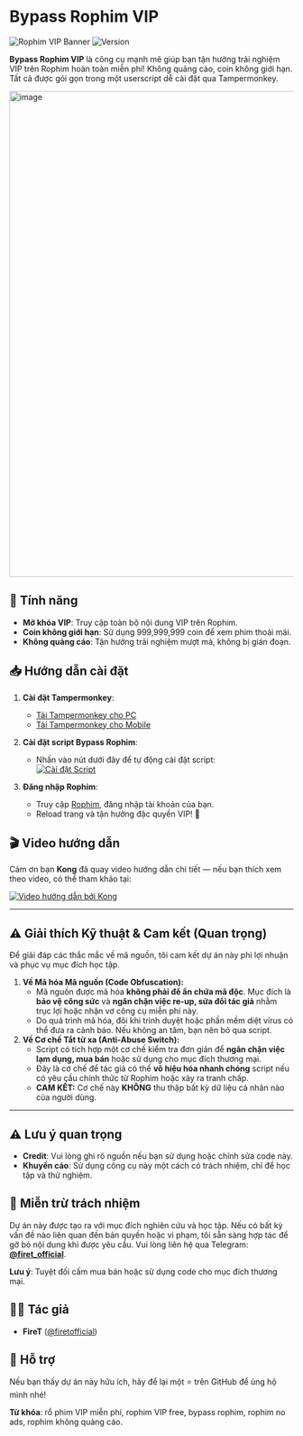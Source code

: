 # Bypass Rophim VIP

![Rophim VIP Banner](https://img.shields.io/badge/Rophim-VIP%20Free-brightgreen?style=for-the-badge&logo=javascript)
![Version](https://img.shields.io/badge/Version-1.2-blue?style=flat-square)


**Bypass Rophim VIP** là công cụ mạnh mẽ giúp bạn tận hưởng trải nghiệm VIP trên Rophim hoàn toàn miễn phí! Không quảng cáo, coin không giới hạn. Tất cả được gói gọn trong một userscript dễ cài đặt qua Tampermonkey.


<img width="1870" height="861" alt="image" src="https://github.com/user-attachments/assets/41329834-26f8-4c81-bac1-8c7b18e11853" />


## 🚀 Tính năng
- **Mở khóa VIP**: Truy cập toàn bộ nội dung VIP trên Rophim.
- **Coin không giới hạn**: Sử dụng 999,999,999 coin để xem phim thoải mái.
- **Không quảng cáo**: Tận hưởng trải nghiệm mượt mà, không bị gián đoạn.

## 📥 Hướng dẫn cài đặt
1. **Cài đặt Tampermonkey**:
   - [Tải Tampermonkey cho PC](https://chromewebstore.google.com/detail/tampermonkey/dhdgffkkebhmkfjojejmpbldmpobfkfo)  
   - [Tải Tampermonkey cho Mobile](https://chromewebstore.google.com/detail/tampermonkey-legacy/lcmhijbkigalmkeommnijlpobloojgfn)

2. **Cài đặt script Bypass Rophim**:
   - Nhấn vào nút dưới đây để tự động cài đặt script:  
     [![Cài đặt Script](https://img.shields.io/badge/Cài%20đặt-Script-blue?style=for-the-badge)](https://site2s.com/bypassrophim)

3. **Đăng nhập Rophim**:
   - Truy cập [Rophim](https://www.rophim.me/), đăng nhập tài khoản của bạn.
   - Reload trang và tận hưởng đặc quyền VIP! 🎉

## 🎬 Video hướng dẫn
Cảm ơn bạn **Kong** đã quay video hướng dẫn chi tiết — nếu bạn thích xem theo video, có thể tham khảo tại:

[![Video hướng dẫn bởi Kong](https://img.youtube.com/vi/N7mXQpCnbsM/0.jpg)](https://www.youtube.com/watch?v=N7mXQpCnbsM)


---

## ⚠️ Giải thích Kỹ thuật & Cam kết (Quan trọng)

Để giải đáp các thắc mắc về mã nguồn, tôi cam kết dự án này phi lợi nhuận và phục vụ mục đích học tập.

1.  **Về Mã hóa Mã nguồn (Code Obfuscation):**
    * Mã nguồn được mã hóa **không phải để ẩn chứa mã độc**. Mục đích là **bảo vệ công sức** và **ngăn chặn việc re-up, sửa đổi tác giả** nhằm trục lợi hoặc nhận vơ công cụ miễn phí này.
    * Do quá trình mã hóa, đôi khi trình duyệt hoặc phần mềm diệt virus có thể đưa ra cảnh báo. Nếu không an tâm, bạn nên bỏ qua script.
2.  **Về Cơ chế Tắt từ xa (Anti-Abuse Switch):**
    * Script có tích hợp một cơ chế kiểm tra đơn giản để **ngăn chặn việc lạm dụng, mua bán** hoặc sử dụng cho mục đích thương mại.
    * Đây là cơ chế để tác giả có thể **vô hiệu hóa nhanh chóng** script nếu có yêu cầu chính thức từ Rophim hoặc xảy ra tranh chấp.
    * **CAM KẾT:** Cơ chế này **KHÔNG** thu thập bất kỳ dữ liệu cá nhân nào của người dùng.

---
## ⚠️ Lưu ý quan trọng
- **Credit**: Vui lòng ghi rõ nguồn nếu bạn sử dụng hoặc chỉnh sửa code này.
- **Khuyến cáo**: Sử dụng công cụ này một cách có trách nhiệm, chỉ để học tập và thử nghiệm.

## 📜 Miễn trừ trách nhiệm
Dự án này được tạo ra với mục đích nghiên cứu và học tập. Nếu có bất kỳ vấn đề nào liên quan đến bản quyền hoặc vi phạm, tôi sẵn sàng hợp tác để gỡ bỏ nội dung khi được yêu cầu. Vui lòng liên hệ qua Telegram: **[@firet_official](https://t.me/firet_official)**.

**Lưu ý**: Tuyệt đối cấm mua bán hoặc sử dụng code cho mục đích thương mại.

## 👨‍💻 Tác giả
- **FireT** ([@firetofficial](https://github.com/firetofficial))

## 💖 Hỗ trợ
Nếu bạn thấy dự án này hữu ích, hãy để lại một ⭐ trên GitHub để ủng hộ mình nhé!  

**Từ khóa**: rổ phim VIP miễn phí, rophim VIP free, bypass rophim, rophim no ads, rophim không quảng cáo.
